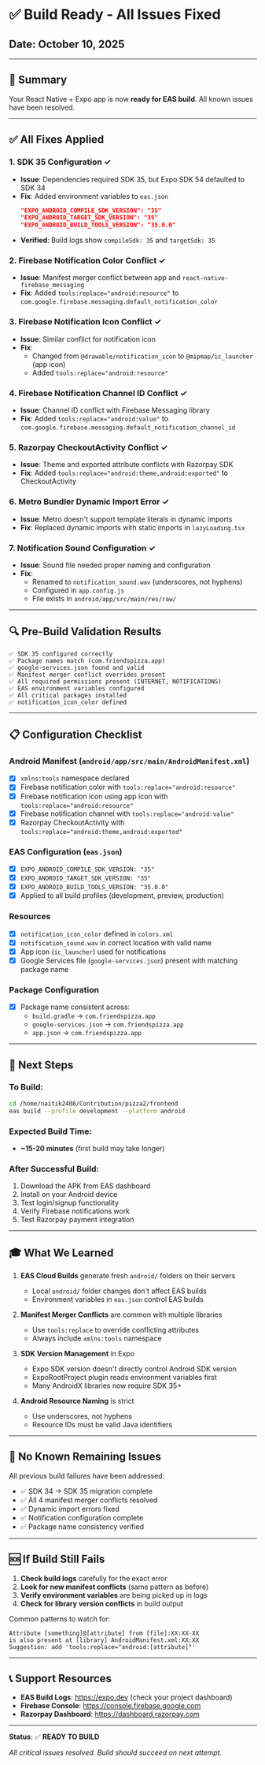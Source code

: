 # ✅ Build Ready - All Issues Fixed

## Date: October 10, 2025

---

## 🎯 Summary

Your React Native + Expo app is now **ready for EAS build**. All known issues have been resolved.

---

## ✅ All Fixes Applied

### 1. **SDK 35 Configuration** ✓
- **Issue**: Dependencies required SDK 35, but Expo SDK 54 defaulted to SDK 34
- **Fix**: Added environment variables to `eas.json`
  ```json
  "EXPO_ANDROID_COMPILE_SDK_VERSION": "35"
  "EXPO_ANDROID_TARGET_SDK_VERSION": "35"
  "EXPO_ANDROID_BUILD_TOOLS_VERSION": "35.0.0"
  ```
- **Verified**: Build logs show `compileSdk: 35` and `targetSdk: 35`

### 2. **Firebase Notification Color Conflict** ✓
- **Issue**: Manifest merger conflict between app and `react-native-firebase_messaging`
- **Fix**: Added `tools:replace="android:resource"` to `com.google.firebase.messaging.default_notification_color`

### 3. **Firebase Notification Icon Conflict** ✓
- **Issue**: Similar conflict for notification icon
- **Fix**: 
  - Changed from `@drawable/notification_icon` to `@mipmap/ic_launcher` (app icon)
  - Added `tools:replace="android:resource"`

### 4. **Firebase Notification Channel ID Conflict** ✓
- **Issue**: Channel ID conflict with Firebase Messaging library
- **Fix**: Added `tools:replace="android:value"` to `com.google.firebase.messaging.default_notification_channel_id`

### 5. **Razorpay CheckoutActivity Conflict** ✓
- **Issue**: Theme and exported attribute conflicts with Razorpay SDK
- **Fix**: Added `tools:replace="android:theme,android:exported"` to CheckoutActivity

### 6. **Metro Bundler Dynamic Import Error** ✓
- **Issue**: Metro doesn't support template literals in dynamic imports
- **Fix**: Replaced dynamic imports with static imports in `lazyLoading.tsx`

### 7. **Notification Sound Configuration** ✓
- **Issue**: Sound file needed proper naming and configuration
- **Fix**: 
  - Renamed to `notification_sound.wav` (underscores, not hyphens)
  - Configured in `app.config.js`
  - File exists in `android/app/src/main/res/raw/`

---

## 🔍 Pre-Build Validation Results

```
✅ SDK 35 configured correctly
✅ Package names match (com.friendspizza.app)
✅ google-services.json found and valid
✅ Manifest merger conflict overrides present
✅ All required permissions present (INTERNET, NOTIFICATIONS)
✅ EAS environment variables configured
✅ All critical packages installed
✅ notification_icon_color defined
```

---

## 📋 Configuration Checklist

### Android Manifest (`android/app/src/main/AndroidManifest.xml`)
- [x] `xmlns:tools` namespace declared
- [x] Firebase notification color with `tools:replace="android:resource"`
- [x] Firebase notification icon using app icon with `tools:replace="android:resource"`
- [x] Firebase notification channel with `tools:replace="android:value"`
- [x] Razorpay CheckoutActivity with `tools:replace="android:theme,android:exported"`

### EAS Configuration (`eas.json`)
- [x] `EXPO_ANDROID_COMPILE_SDK_VERSION: "35"`
- [x] `EXPO_ANDROID_TARGET_SDK_VERSION: "35"`
- [x] `EXPO_ANDROID_BUILD_TOOLS_VERSION: "35.0.0"`
- [x] Applied to all build profiles (development, preview, production)

### Resources
- [x] `notification_icon_color` defined in `colors.xml`
- [x] `notification_sound.wav` in correct location with valid name
- [x] App icon (`ic_launcher`) used for notifications
- [x] Google Services file (`google-services.json`) present with matching package name

### Package Configuration
- [x] Package name consistent across:
  - `build.gradle` → `com.friendspizza.app`
  - `google-services.json` → `com.friendspizza.app`
  - `app.json` → `com.friendspizza.app`

---

## 🚀 Next Steps

### To Build:

```bash
cd /home/naitik2408/Contribution/pizza2/frontend
eas build --profile development --platform android
```

### Expected Build Time:
- **~15-20 minutes** (first build may take longer)

### After Successful Build:
1. Download the APK from EAS dashboard
2. Install on your Android device
3. Test login/signup functionality
4. Verify Firebase notifications work
5. Test Razorpay payment integration

---

## 🎓 What We Learned

1. **EAS Cloud Builds** generate fresh `android/` folders on their servers
   - Local `android/` folder changes don't affect EAS builds
   - Environment variables in `eas.json` control EAS builds

2. **Manifest Merger Conflicts** are common with multiple libraries
   - Use `tools:replace` to override conflicting attributes
   - Always include `xmlns:tools` namespace

3. **SDK Version Management** in Expo
   - Expo SDK version doesn't directly control Android SDK version
   - ExpoRootProject plugin reads environment variables first
   - Many AndroidX libraries now require SDK 35+

4. **Android Resource Naming** is strict
   - Use underscores, not hyphens
   - Resource IDs must be valid Java identifiers

---

## 📝 No Known Remaining Issues

All previous build failures have been addressed:
- ✅ SDK 34 → SDK 35 migration complete
- ✅ All 4 manifest merger conflicts resolved
- ✅ Dynamic import errors fixed
- ✅ Notification configuration complete
- ✅ Package name consistency verified

---

## 🆘 If Build Still Fails

1. **Check build logs** carefully for the exact error
2. **Look for new manifest conflicts** (same pattern as before)
3. **Verify environment variables** are being picked up in logs
4. **Check for library version conflicts** in build output

Common patterns to watch for:
```
Attribute [something]@[attribute] from [file]:XX:XX-XX
is also present at [library] AndroidManifest.xml:XX:XX
Suggestion: add 'tools:replace="android:[attribute]"'
```

---

## 📞 Support Resources

- **EAS Build Logs**: https://expo.dev (check your project dashboard)
- **Firebase Console**: https://console.firebase.google.com
- **Razorpay Dashboard**: https://dashboard.razorpay.com

---

**Status**: ✅ **READY TO BUILD**

*All critical issues resolved. Build should succeed on next attempt.*
